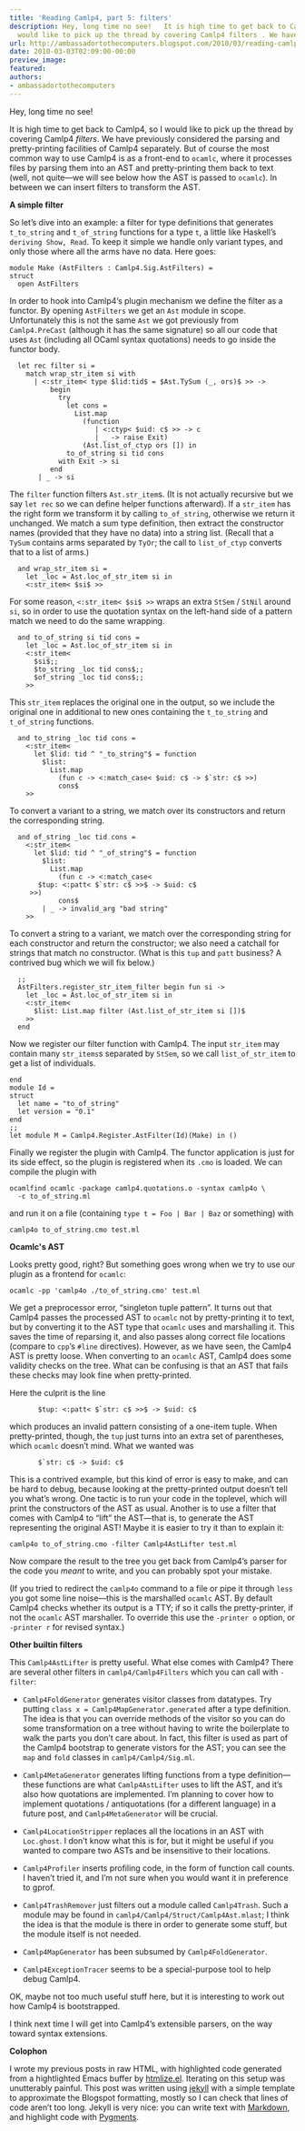 ```yaml
---
title: 'Reading Camlp4, part 5: filters'
description: Hey, long time no see!   It is high time to get back to Camlp4, so I
  would like to pick up the thread by covering Camlp4 filters . We have p...
url: http://ambassadortothecomputers.blogspot.com/2010/03/reading-camlp4-part-5-filters.html
date: 2010-03-03T02:09:00-00:00
preview_image:
featured:
authors:
- ambassadortothecomputers
---
```


<p>Hey, long time no see!</p> 
<p>It is high time to get back to Camlp4, so I would like to pick up the thread by covering Camlp4 <em>filters</em>. We have previously considered the parsing and pretty-printing facilities of Camlp4 separately. But of course the most common way to use Camlp4 is as a front-end to <code>ocamlc</code>, where it processes files by parsing them into an AST and pretty-printing them back to text (well, not quite&mdash;we will see below how the AST is passed to <code>ocamlc</code>). In between we can insert filters to transform the AST.</p> 
<b>A simple filter</b> 
<p>So let&rsquo;s dive into an example: a filter for type definitions that generates <code>t_to_string</code> and <code>t_of_string</code> functions for a type <code>t</code>, a little like Haskell&rsquo;s <code>deriving Show, Read</code>. To keep it simple we handle only variant types, and only those where all the arms have no data. Here goes:</p> 
<div class="highlight"><pre><code class="ocaml"><span class="k">module</span> <span class="nc">Make</span> <span class="o">(</span><span class="nc">AstFilters</span> <span class="o">:</span> <span class="nn">Camlp4</span><span class="p">.</span><span class="nn">Sig</span><span class="p">.</span><span class="nc">AstFilters</span><span class="o">)</span> <span class="o">=</span> 
<span class="k">struct</span> 
  <span class="k">open</span> <span class="nc">AstFilters</span> 
</code></pre> 
</div> 
<p>In order to hook into Camlp4&rsquo;s plugin mechanism we define the filter as a functor. By opening <code>AstFilters</code> we get an <code>Ast</code> module in scope. Unfortunately this is not the same <code>Ast</code> we got previously from <code>Camlp4.PreCast</code> (although it has the same signature) so all our code that uses <code>Ast</code> (including all OCaml syntax quotations) needs to go inside the functor body.</p> 
<div class="highlight"><pre><code class="ocaml">  <span class="k">let</span> <span class="k">rec</span> <span class="n">filter</span> <span class="n">si</span> <span class="o">=</span> 
    <span class="k">match</span> <span class="n">wrap_str_item</span> <span class="n">si</span> <span class="k">with</span> 
      <span class="o">|</span> <span class="o">&lt;:</span><span class="n">str_item</span><span class="o">&lt;</span> <span class="k">type</span> <span class="o">$</span><span class="n">lid</span><span class="o">:</span><span class="n">tid</span><span class="o">$</span> <span class="o">=</span> <span class="o">$</span><span class="nn">Ast</span><span class="p">.</span><span class="nc">TySum</span> <span class="o">(_,</span> <span class="n">ors</span><span class="o">)$</span> <span class="o">&gt;&gt;</span> <span class="o">-&gt;</span> 
          <span class="k">begin</span> 
            <span class="k">try</span> 
              <span class="k">let</span> <span class="n">cons</span> <span class="o">=</span> 
                <span class="nn">List</span><span class="p">.</span><span class="n">map</span> 
                  <span class="o">(</span><span class="k">function</span> 
                     <span class="o">|</span> <span class="o">&lt;:</span><span class="n">ctyp</span><span class="o">&lt;</span> <span class="o">$</span><span class="n">uid</span><span class="o">:</span> <span class="n">c</span><span class="o">$</span> <span class="o">&gt;&gt;</span> <span class="o">-&gt;</span> <span class="n">c</span> 
                     <span class="o">|</span> <span class="o">_</span> <span class="o">-&gt;</span> <span class="k">raise</span> <span class="nc">Exit</span><span class="o">)</span> 
                  <span class="o">(</span><span class="nn">Ast</span><span class="p">.</span><span class="n">list_of_ctyp</span> <span class="n">ors</span> <span class="bp">[]</span><span class="o">)</span> <span class="k">in</span> 
              <span class="n">to_of_string</span> <span class="n">si</span> <span class="n">tid</span> <span class="n">cons</span> 
            <span class="k">with</span> <span class="nc">Exit</span> <span class="o">-&gt;</span> <span class="n">si</span> 
          <span class="k">end</span> 
       <span class="o">|</span> <span class="o">_</span> <span class="o">-&gt;</span> <span class="n">si</span> 
</code></pre> 
</div> 
<p>The <code>filter</code> function filters <code>Ast.str_item</code>s. (It is not actually recursive but we say <code>let rec</code> so we can define helper functions afterward). If a <code>str_item</code> has the right form we transform it by calling <code>to_of_string</code>, otherwise we return it unchanged. We match a sum type definition, then extract the constructor names (provided that they have no data) into a string list. (Recall that a <code>TySum</code> contains arms separated by <code>TyOr</code>; the call to <code>list_of_ctyp</code> converts that to a list of arms.)</p> 
<div class="highlight"><pre><code class="ocaml">  <span class="ow">and</span> <span class="n">wrap_str_item</span> <span class="n">si</span> <span class="o">=</span> 
    <span class="k">let</span> <span class="o">_</span><span class="n">loc</span> <span class="o">=</span> <span class="nn">Ast</span><span class="p">.</span><span class="n">loc_of_str_item</span> <span class="n">si</span> <span class="k">in</span> 
    <span class="o">&lt;:</span><span class="n">str_item</span><span class="o">&lt;</span> <span class="o">$</span><span class="n">si</span><span class="o">$</span> <span class="o">&gt;&gt;</span> 
</code></pre> 
</div> 
<p>For some reason, <code>&lt;:str_item&lt; $si$ &gt;&gt;</code> wraps an extra <code>StSem</code> / <code>StNil</code> around <code>si</code>, so in order to use the quotation syntax on the left-hand side of a pattern match we need to do the same wrapping.</p> 
<div class="highlight"><pre><code class="ocaml">  <span class="ow">and</span> <span class="n">to_of_string</span> <span class="n">si</span> <span class="n">tid</span> <span class="n">cons</span> <span class="o">=</span> 
    <span class="k">let</span> <span class="o">_</span><span class="n">loc</span> <span class="o">=</span> <span class="nn">Ast</span><span class="p">.</span><span class="n">loc_of_str_item</span> <span class="n">si</span> <span class="k">in</span> 
    <span class="o">&lt;:</span><span class="n">str_item</span><span class="o">&lt;</span> 
      <span class="o">$</span><span class="n">si</span><span class="o">$;;</span> 
      <span class="o">$</span><span class="n">to_string</span> <span class="o">_</span><span class="n">loc</span> <span class="n">tid</span> <span class="n">cons</span><span class="o">$;;</span> 
      <span class="o">$</span><span class="n">of_string</span> <span class="o">_</span><span class="n">loc</span> <span class="n">tid</span> <span class="n">cons</span><span class="o">$;;</span> 
    <span class="o">&gt;&gt;</span> 
</code></pre> 
</div> 
<p>This <code>str_item</code> replaces the original one in the output, so we include the original one in additional to new ones containing the <code>t_to_string</code> and <code>t_of_string</code> functions.</p> 
<div class="highlight"><pre><code class="ocaml">  <span class="ow">and</span> <span class="n">to_string</span> <span class="o">_</span><span class="n">loc</span> <span class="n">tid</span> <span class="n">cons</span> <span class="o">=</span> 
    <span class="o">&lt;:</span><span class="n">str_item</span><span class="o">&lt;</span> 
      <span class="k">let</span> <span class="o">$</span><span class="n">lid</span><span class="o">:</span> <span class="n">tid</span> <span class="o">^</span> <span class="s2">&quot;_to_string&quot;</span><span class="o">$</span> <span class="o">=</span> <span class="k">function</span> 
        <span class="o">$</span><span class="kt">list</span><span class="o">:</span> 
          <span class="nn">List</span><span class="p">.</span><span class="n">map</span> 
            <span class="o">(</span><span class="k">fun</span> <span class="n">c</span> <span class="o">-&gt;</span> <span class="o">&lt;:</span><span class="n">match_case</span><span class="o">&lt;</span> <span class="o">$</span><span class="n">uid</span><span class="o">:</span> <span class="n">c</span><span class="o">$</span> <span class="o">-&gt;</span> <span class="o">$`</span><span class="n">str</span><span class="o">:</span> <span class="n">c</span><span class="o">$</span> <span class="o">&gt;&gt;)</span> 
            <span class="n">cons</span><span class="o">$</span> 
    <span class="o">&gt;&gt;</span> 
</code></pre> 
</div> 
<p>To convert a variant to a string, we match over its constructors and return the corresponding string.</p> 
<div class="highlight"><pre><code class="ocaml">  <span class="ow">and</span> <span class="n">of_string</span> <span class="o">_</span><span class="n">loc</span> <span class="n">tid</span> <span class="n">cons</span> <span class="o">=</span> 
    <span class="o">&lt;:</span><span class="n">str_item</span><span class="o">&lt;</span> 
      <span class="k">let</span> <span class="o">$</span><span class="n">lid</span><span class="o">:</span> <span class="n">tid</span> <span class="o">^</span> <span class="s2">&quot;_of_string&quot;</span><span class="o">$</span> <span class="o">=</span> <span class="k">function</span> 
        <span class="o">$</span><span class="kt">list</span><span class="o">:</span> 
          <span class="nn">List</span><span class="p">.</span><span class="n">map</span> 
            <span class="o">(</span><span class="k">fun</span> <span class="n">c</span> <span class="o">-&gt;</span> <span class="o">&lt;:</span><span class="n">match_case</span><span class="o">&lt;</span> 
       <span class="o">$</span><span class="n">tup</span><span class="o">:</span> <span class="o">&lt;:</span><span class="n">patt</span><span class="o">&lt;</span> <span class="o">$`</span><span class="n">str</span><span class="o">:</span> <span class="n">c</span><span class="o">$</span> <span class="o">&gt;&gt;$</span> <span class="o">-&gt;</span> <span class="o">$</span><span class="n">uid</span><span class="o">:</span> <span class="n">c</span><span class="o">$</span> 
     <span class="o">&gt;&gt;)</span> 
            <span class="n">cons</span><span class="o">$</span> 
        <span class="o">|</span> <span class="o">_</span> <span class="o">-&gt;</span> <span class="n">invalid_arg</span> <span class="s2">&quot;bad string&quot;</span> 
    <span class="o">&gt;&gt;</span> 
</code></pre> 
</div> 
<p>To convert a string to a variant, we match over the corresponding string for each constructor and return the constructor; we also need a catchall for strings that match no constructor. (What is this <code>tup</code> and <code>patt</code> business? A contrived bug which we will fix below.)</p> 
<div class="highlight"><pre><code class="ocaml">  <span class="o">;;</span> 
  <span class="nn">AstFilters</span><span class="p">.</span><span class="n">register_str_item_filter</span> <span class="k">begin</span> <span class="k">fun</span> <span class="n">si</span> <span class="o">-&gt;</span> 
    <span class="k">let</span> <span class="o">_</span><span class="n">loc</span> <span class="o">=</span> <span class="nn">Ast</span><span class="p">.</span><span class="n">loc_of_str_item</span> <span class="n">si</span> <span class="k">in</span> 
    <span class="o">&lt;:</span><span class="n">str_item</span><span class="o">&lt;</span> 
      <span class="o">$</span><span class="kt">list</span><span class="o">:</span> <span class="nn">List</span><span class="p">.</span><span class="n">map</span> <span class="n">filter</span> <span class="o">(</span><span class="nn">Ast</span><span class="p">.</span><span class="n">list_of_str_item</span> <span class="n">si</span> <span class="bp">[]</span><span class="o">)$</span> 
    <span class="o">&gt;&gt;</span> 
  <span class="k">end</span> 
</code></pre> 
</div> 
<p>Now we register our filter function with Camlp4. The input <code>str_item</code> may contain many <code>str_items</code>s separated by <code>StSem</code>, so we call <code>list_of_str_item</code> to get a list of individuals.</p> 
<div class="highlight"><pre><code class="ocaml"><span class="k">end</span> 
<span class="k">module</span> <span class="nc">Id</span> <span class="o">=</span> 
<span class="k">struct</span> 
  <span class="k">let</span> <span class="n">name</span> <span class="o">=</span> <span class="s2">&quot;to_of_string&quot;</span> 
  <span class="k">let</span> <span class="n">version</span> <span class="o">=</span> <span class="s2">&quot;0.1&quot;</span> 
<span class="k">end</span> 
<span class="o">;;</span> 
<span class="k">let</span> <span class="k">module</span> <span class="nc">M</span> <span class="o">=</span> <span class="nn">Camlp4</span><span class="p">.</span><span class="nn">Register</span><span class="p">.</span><span class="nc">AstFilter</span><span class="o">(</span><span class="nc">Id</span><span class="o">)(</span><span class="nc">Make</span><span class="o">)</span> <span class="k">in</span> <span class="bp">()</span> 
</code></pre> 
</div> 
<p>Finally we register the plugin with Camlp4. The functor application is just for its side effect, so the plugin is registered when its <code>.cmo</code> is loaded. We can compile the plugin with</p> 
<div class="highlight"><pre><code class="bash">ocamlfind ocamlc -package camlp4.quotations.o -syntax camlp4o <span class="se">\</span> 
  -c to_of_string.ml
</code></pre> 
</div> 
<p>and run it on a file (containing <code>type t = Foo | Bar | Baz</code> or something) with</p> 
<div class="highlight"><pre><code class="bash">camlp4o to_of_string.cmo <span class="nb">test</span>.ml
</code></pre> 
</div><b>Ocamlc's AST</b> 
<p>Looks pretty good, right? But something goes wrong when we try to use our plugin as a frontend for <code>ocamlc</code>:</p> 
<div class="highlight"><pre><code class="bash">ocamlc -pp <span class="s1">'camlp4o ./to_of_string.cmo'</span> <span class="nb">test</span>.ml
</code></pre> 
</div> 
<p>We get a preprocessor error, &ldquo;singleton tuple pattern&rdquo;. It turns out that Camlp4 passes the processed AST to <code>ocamlc</code> not by pretty-printing it to text, but by converting it to the AST type that <code>ocamlc</code> uses and marshalling it. This saves the time of reparsing it, and also passes along correct file locations (compare to <code>cpp</code>&rsquo;s <code>#line</code> directives). However, as we have seen, the Camlp4 AST is pretty loose. When converting to an <code>ocamlc</code> AST, Camlp4 does some validity checks on the tree. What can be confusing is that an AST that fails these checks may look fine when pretty-printed.</p> 
<p>Here the culprit is the line</p> 
<div class="highlight"><pre><code class="ocaml">       <span class="o">$</span><span class="n">tup</span><span class="o">:</span> <span class="o">&lt;:</span><span class="n">patt</span><span class="o">&lt;</span> <span class="o">$`</span><span class="n">str</span><span class="o">:</span> <span class="n">c</span><span class="o">$</span> <span class="o">&gt;&gt;$</span> <span class="o">-&gt;</span> <span class="o">$</span><span class="n">uid</span><span class="o">:</span> <span class="n">c</span><span class="o">$</span> 
</code></pre> 
</div> 
<p>which produces an invalid pattern consisting of a one-item tuple. When pretty-printed, though, the <code>tup</code> just turns into an extra set of parentheses, which <code>ocamlc</code> doesn&rsquo;t mind. What we wanted was</p> 
<div class="highlight"><pre><code class="ocaml">       <span class="o">$`</span><span class="n">str</span><span class="o">:</span> <span class="n">c</span><span class="o">$</span> <span class="o">-&gt;</span> <span class="o">$</span><span class="n">uid</span><span class="o">:</span> <span class="n">c</span><span class="o">$</span> 
</code></pre> 
</div> 
<p>This is a contrived example, but this kind of error is easy to make, and can be hard to debug, because looking at the pretty-printed output doesn&rsquo;t tell you what&rsquo;s wrong. One tactic is to run your code in the toplevel, which will print the constructors of the AST as usual. Another is to use a filter that comes with Camlp4 to &ldquo;lift&rdquo; the AST&mdash;that is, to generate the AST representing the original AST! Maybe it is easier to try it than to explain it:</p> 
<div class="highlight"><pre><code class="bash">camlp4o to_of_string.cmo -filter Camlp4AstLifter <span class="nb">test</span>.ml
</code></pre> 
</div> 
<p>Now compare the result to the tree you get back from Camlp4&rsquo;s parser for the code you <em>meant</em> to write, and you can probably spot your mistake.</p> 
<p>(If you tried to redirect the <code>camlp4o</code> command to a file or pipe it through <code>less</code> you got some line noise&mdash;this is the marshalled <code>ocamlc</code> AST. By default Camlp4 checks whether its output is a TTY; if so it calls the pretty-printer, if not the <code>ocamlc</code> AST marshaller. To override this use the <code>-printer o</code> option, or <code>-printer r</code> for revised syntax.)</p> 
<b>Other builtin filters</b> 
<p>This <code>Camlp4AstLifter</code> is pretty useful. What else comes with Camlp4? There are several other filters in <code>camlp4/Camlp4Filters</code> which you can call with <code>-filter</code>:</p> 
<ul> 
<li> 
<p><code>Camlp4FoldGenerator</code> generates visitor classes from datatypes. Try putting <code>class x = Camlp4MapGenerator.generated</code> after a type definition. The idea is that you can override methods of the visitor so you can do some transformation on a tree without having to write the boilerplate to walk the parts you don&rsquo;t care about. In fact, this filter is used as part of the Camlp4 bootstrap to generate vistors for the AST; you can see the <code>map</code> and <code>fold</code> classes in <code>camlp4/Camlp4/Sig.ml</code>.</p> 
</li> 
<li> 
<p><code>Camlp4MetaGenerator</code> generates lifting functions from a type definition&mdash;these functions are what <code>Camlp4AstLifter</code> uses to lift the AST, and it&rsquo;s also how quotations are implemented. I&rsquo;m planning to cover how to implement quotations / antiquotations (for a different language) in a future post, and <code>Camlp4MetaGenerator</code> will be crucial.</p> 
</li> 
<li> 
<p><code>Camlp4LocationStripper</code> replaces all the locations in an AST with <code>Loc.ghost</code>. I don&rsquo;t know what this is for, but it might be useful if you wanted to compare two ASTs and be insensitive to their locations.</p> 
</li> 
<li> 
<p><code>Camlp4Profiler</code> inserts profiling code, in the form of function call counts. I haven&rsquo;t tried it, and I&rsquo;m not sure when you would want it in preference to gprof.</p> 
</li> 
<li> 
<p><code>Camlp4TrashRemover</code> just filters out a module called <code>Camlp4Trash</code>. Such a module may be found in <code>camlp4/Camlp4/Struct/Camlp4Ast.mlast</code>; I think the idea is that the module is there in order to generate some stuff, but the module itself is not needed.</p> 
</li> 
<li> 
<p><code>Camlp4MapGenerator</code> has been subsumed by <code>Camlp4FoldGenerator</code>.</p> 
</li> 
<li> 
<p><code>Camlp4ExceptionTracer</code> seems to be a special-purpose tool to help debug Camlp4.</p> 
</li> 
</ul> 
<p>OK, maybe not too much useful stuff here, but it is interesting to work out how Camlp4 is bootstrapped.</p> 
<p>I think next time I will get into Camlp4&rsquo;s extensible parsers, on the way toward syntax extensions.</p> 
<b>Colophon</b> 
<p>I wrote my previous posts in raw HTML, with highlighted code generated from a hightlighted Emacs buffer by <a href="http://fly.cc.fer.hr/~hniksic/emacs/htmlize.el">htmlize.el</a>. Iterating on this setup was unutterably painful. This post was written using <a href="http://github.com/mojombo/jekyll">jekyll</a> with a simple template to approximate the Blogspot formatting, mostly so I can check that lines of code aren&rsquo;t too long. Jekyll is very nice: you can write text with <a href="http://maruku.rubyforge.org/">Markdown</a>, and highlight code with <a href="http://pygments.org/">Pygments</a>.</p>
